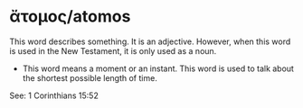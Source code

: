 # ἄτομος/atomos
This word describes something. It is an adjective. However, when this word is used in the New Testament, it is only used as a noun.

* This word means a moment or an instant. This word is used to talk about the shortest possible length of time.

See: 1 Corinthians 15:52

